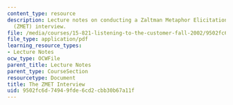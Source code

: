 ```yaml
---
content_type: resource
description: Lecture notes on conducting a Zaltman Metaphor Elicitation Technique
  (ZMET) interview.
file: /media/courses/15-821-listening-to-the-customer-fall-2002/9502fc6d74949fde6cd2cbb30b67a11f_bostonbeer.pdf
file_type: application/pdf
learning_resource_types:
- Lecture Notes
ocw_type: OCWFile
parent_title: Lecture Notes
parent_type: CourseSection
resourcetype: Document
title: The ZMET Interview
uid: 9502fc6d-7494-9fde-6cd2-cbb30b67a11f
---
```

